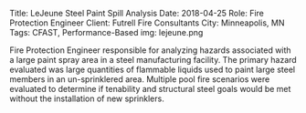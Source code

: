 Title: LeJeune Steel Paint Spill Analysis 
Date: 2018-04-25
Role: Fire Protection Engineer
Client: Futrell Fire Consultants
City: Minneapolis, MN 
Tags: CFAST, Performance-Based
img: lejeune.png

Fire Protection Engineer responsible for analyzing hazards associated with a large paint spray area in a steel manufacturing facility. The primary hazard evaluated was large quantities of flammable liquids used to paint large steel members in an un-sprinklered area. Multiple pool fire scenarios were evaluated to determine if tenability and structural steel goals would be met without the installation of new sprinklers.
